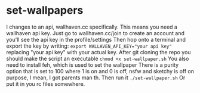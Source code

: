 # set-wallpapers
I changes to an api, wallhaven.cc specifically.
This means you need a wallhaven api key.
Just go to wallhaven.cc/join to create an account and you'll see the api key in the profile/settings
Then hop onto a terminal and export the key by writing:
`export WALLAVEN_API_KEY="your api key"`
replacing "your api key" with your actual key.
After git cloning the repo you should make the script an executable
`chmod +x set-wallpaper.sh`
You also need to install feh, which is used to set the wallpaper
There is a purity option that is set to 100 where 1 is on and 0 is off, nsfw and sketchy is off on purpose, I mean, I got parents man th.
Then run it
`./set-wallpaper.sh`
Or put it in you rc files somewhere.

